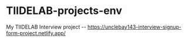 # TIIDELAB-projects-env
My TIIDELAB Interview project -- https://unclebay143-interview-signup-form-project.netlify.app/
